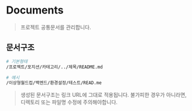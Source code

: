 # Documents

> 프로젝트 공통문서를 관리합니다.

## 문서구조

```bash
# 기본형태
/프로젝트/포지션/카테고리/../제목/README.md

# 예시
/이상형월드컵/백엔드/환경설정/테스트/READ.me
```

> 생성된 문서구조는 링크 URL에 그대로 적용됩니다.
> 불가피한 경우가 아니라면, 디렉토리 또는 파일명 수정에 주의해야합니다.

